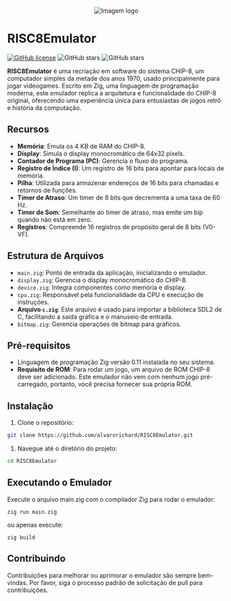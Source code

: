 <p align="center">
  <img src="https://github.com/alvarorichard/RISC8Emulator/assets/102667323/e412c39b-04ce-4fa0-8f4f-1b180451694a" alt="Imagem logo" />
</p>

# RISC8Emulator
[![GitHub license](https://img.shields.io/github/license/alvarorichard/RISC8Emulator)](alvarorichard/RISC8Emulator/blob/master/LICENSE) ![GitHub stars](https://img.shields.io/github/languages/top/alvarorichard/RISC8Emulator) ![GitHub stars](https://img.shields.io/github/repo-size/alvarorichard/RISC8Emulator)


**RISC8Emulator** é uma recriação em software do sistema CHIP-8, um computador simples da metade dos anos 1970, usado principalmente para jogar videogames. Escrito em Zig, uma linguagem de programação moderna, este emulador replica a arquitetura e funcionalidade do CHIP-8 original, oferecendo uma experiência única para entusiastas de jogos retrô e história da computação.

## Recursos
- **Memória**: Emula os 4 KB de RAM do CHIP-8.
- **Display**: Simula o display monocromático de 64x32 pixels.
- **Contador de Programa (PC)**: Gerencia o fluxo do programa.
- **Registro de Índice (I)**: Um registro de 16 bits para apontar para locais de memória.
- **Pilha**: Utilizada para armazenar endereços de 16 bits para chamadas e retornos de funções.
- **Timer de Atraso**: Um timer de 8 bits que decrementa a uma taxa de 60 Hz.
- **Timer de Som**: Semelhante ao timer de atraso, mas emite um bip quando não está em zero.
- **Registros**: Compreende 16 registros de propósito geral de 8 bits (V0-VF).

## Estrutura de Arquivos
- `main.zig`: Ponto de entrada da aplicação, inicializando o emulador.
- `display.zig`: Gerencia o display monocromático do CHIP-8.
- `device.zig`: Integra componentes como memória e display.
- `cpu.zig`: Responsável pela funcionalidade da CPU e execução de instruções.
- **Arquivo `c.zig`**: Este arquivo é usado para importar a biblioteca SDL2 de C, facilitando a saída gráfica e o manuseio de entrada.
- `bitmap.zig`: Gerencia operações de bitmap para gráficos.

## Pré-requisitos
- Linguagem de programação Zig versão 0.11 instalada no seu sistema.
- **Requisito de ROM**: Para rodar um jogo, um arquivo de ROM CHIP-8 deve ser adicionado. Este emulador não vem com nenhum jogo pré-carregado, portanto, você precisa fornecer sua própria ROM.

## Instalação
1. Clone o repositório:
```bash
git clone https://github.com/alvarorichard/RISC8Emulator.git
```

1. Navegue até o diretório do projeto:
```bash
cd RISC8Emulator
```

## Executando o Emulador

Execute o arquivo main.zig com o compilador Zig para rodar o emulador:

```zig  
zig run main.zig
```

ou apenas execute:

```zig
zig build
```
## Contribuindo

Contribuições para melhorar ou aprimorar o emulador são sempre bem-vindas. Por favor, siga o processo padrão de solicitação de pull para contribuições.
